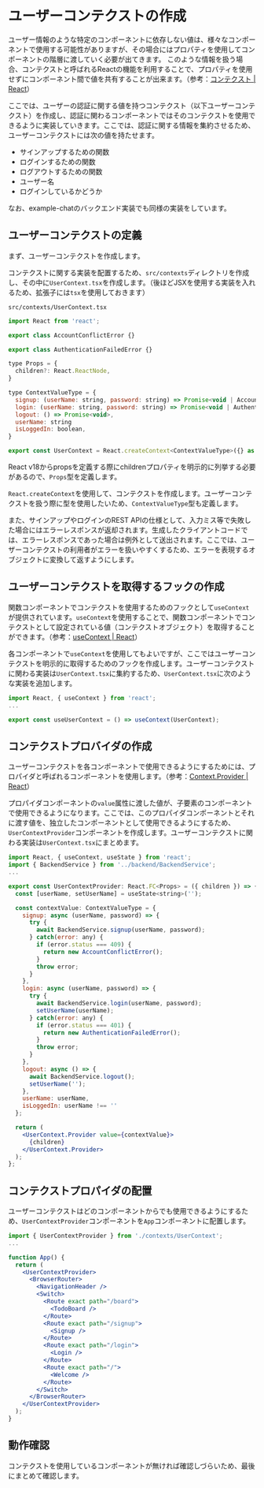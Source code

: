 # ユーザーコンテクストの作成

ユーザー情報のような特定のコンポーネントに依存しない値は、様々なコンポーネントで使用する可能性がありますが、その場合にはプロパティを使用してコンポーネントの階層に渡していく必要が出てきます。
このような情報を扱う場合、コンテクストと呼ばれるReactの機能を利用することで、プロパティを使用せずにコンポーネント間で値を共有することが出来ます。（参考：[コンテクスト | React](https://ja.reactjs.org/docs/context.html)）

ここでは、ユーザーの認証に関する値を持つコンテクスト（以下ユーザーコンテクスト）を作成し、認証に関わるコンポーネントではそのコンテクストを使用できるように実装していきます。ここでは、認証に関する情報を集約させるため、ユーザーコンテクストには次の値を持たせます。

- サインアップするための関数
- ログインするための関数
- ログアウトするための関数
- ユーザー名
- ログインしているかどうか

なお、example-chatのバックエンド実装でも同様の実装をしています。

## ユーザーコンテクストの定義

まず、ユーザーコンテクストを作成します。

コンテクストに関する実装を配置するため、`src/contexts`ディレクトリを作成し、その中に`UserContext.tsx`を作成します。（後ほどJSXを使用する実装を入れるため、拡張子には`tsx`を使用しておきます）

`src/contexts/UserContext.tsx`
```js
import React from 'react';

export class AccountConflictError {}

export class AuthenticationFailedError {}

type Props = {
  children?: React.ReactNode,
}

type ContextValueType = {
  signup: (userName: string, password: string) => Promise<void | AccountConflictError>,
  login: (userName: string, password: string) => Promise<void | AuthenticationFailedError>,
  logout: () => Promise<void>,
  userName: string
  isLoggedIn: boolean,
}

export const UserContext = React.createContext<ContextValueType>({} as ContextValueType);
```

React v18からpropsを定義する際にchildrenプロパティを明示的に列挙する必要があるので、`Props`型を定義します。

`React.createContext`を使用して、コンテクストを作成します。ユーザーコンテクストを扱う際に型を使用したいため、`ContextValueType`型も定義します。

また、サインアップやログインのREST APIの仕様として、入力ミス等で失敗した場合にはエラーレスポンスが返却されます。生成したクライアントコードでは、エラーレスポンスであった場合は例外として送出されます。ここでは、ユーザーコンテクストの利用者がエラーを扱いやすくするため、エラーを表現するオブジェクトに変換して返すようにします。

## ユーザーコンテクストを取得するフックの作成

関数コンポーネントでコンテクストを使用するためのフックとして`useContext`が提供されています。`useContext`を使用することで、関数コンポーネントでコンテクストとして設定されている値（コンテクストオブジェクト）を取得することができます。（参考：[useContext | React](https://ja.reactjs.org/docs/hooks-reference.html#usecontext)）

各コンポーネントで`useContext`を使用してもよいですが、ここではユーザーコンテクストを明示的に取得するためのフックを作成します。ユーザーコンテクストに関わる実装は`UserContext.tsx`に集約するため、`UserContext.tsx`に次のような実装を追加します。

```js
import React, { useContext } from 'react';
...

export const useUserContext = () => useContext(UserContext);
```

## コンテクストプロバイダの作成

ユーザーコンテクストを各コンポーネントで使用できるようにするためには、プロパイダと呼ばれるコンポーネントを使用します。（参考：[Context.Provider | React](https://ja.reactjs.org/docs/context.html#contextprovider)）

プロパイダコンポーネントの`value`属性に渡した値が、子要素のコンポーネントで使用できるようになります。ここでは、このプロパイダコンポーネントとそれに渡す値を、独立したコンポーネントとして使用できるようにするため、`UserContextProvider`コンポーネントを作成します。ユーザーコンテクストに関わる実装は`UserContext.tsx`にまとめます。

```jsx
import React, { useContext, useState } from 'react';
import { BackendService } from '../backend/BackendService';
...

export const UserContextProvider: React.FC<Props> = ({ children }) => {
  const [userName, setUserName] = useState<string>('');

  const contextValue: ContextValueType = {
    signup: async (userName, password) => {
      try {
        await BackendService.signup(userName, password);
      } catch(error: any) {
        if (error.status === 409) {
          return new AccountConflictError();
        }
        throw error;
      }
    },
    login: async (userName, password) => {
      try {
        await BackendService.login(userName, password);
        setUserName(userName);
      } catch(error: any) {
        if (error.status === 401) {
          return new AuthenticationFailedError();
        }
        throw error;
      }
    },
    logout: async () => {
      await BackendService.logout();
      setUserName('');
    },
    userName: userName,
    isLoggedIn: userName !== ''
  };

  return (
    <UserContext.Provider value={contextValue}>
      {children}
    </UserContext.Provider>
  );
};
```

## コンテクストプロパイダの配置

ユーザーコンテクストはどのコンポーネントからでも使用できるようにするため、`UserContextProvider`コンポーネントを`App`コンポーネントに配置します。

```jsx
import { UserContextProvider } from './contexts/UserContext';
...

function App() {
  return (
    <UserContextProvider>
      <BrowserRouter>
        <NavigationHeader />
        <Switch>
          <Route exact path="/board">
            <TodoBoard />
          </Route>
          <Route exact path="/signup">
            <Signup />
          </Route>
          <Route exact path="/login">
            <Login />
          </Route>
          <Route exact path="/">
            <Welcome />
          </Route>
        </Switch>
      </BrowserRouter>
    </UserContextProvider>
  );
}
```

## 動作確認

コンテクストを使用しているコンポーネントが無ければ確認しづらいため、最後にまとめて確認します。